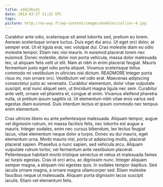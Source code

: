 ```yaml
---
title: oddjdhjdj
date: 2013-03-27 11:22 UTC
tags:
picture: http://no-way.fr/wp-content/images/modeles/collier-4.jpg
---
```


Curabitur ante odio, scelerisque sit amet lobortis sed, pretium eu lorem. Aenean scelerisque ornare luctus. Duis eget dui arcu. Ut eget orci dolor, at semper erat. Ut et ligula erat, nec volutpat dui. Cras molestie diam eu odio molestie tempor. Etiam nec nisi mauris. In euismod placerat lorem nec euismod. Donec molestie, dolor non porta vehicula, massa dolor malesuada leo, ut aliquam felis velit ut elit. Nam at nibh in enim placerat feugiat. Mauris fermentum justo eget odio porta aliquet. Vivamus scelerisque tellus commodo mi vestibulum in ultricies nisi dictum.
READMORE
Integer porta risus mi, non ornare orci. Vestibulum vel odio erat. Maecenas adipiscing consectetur justo ac venenatis. Curabitur elementum, dolor vitae vulputate suscipit, erat nunc aliquet sem, ut tincidunt magna ligula nec sem. Curabitur ante velit, ornare vel pharetra et, congue at enim. Vivamus eleifend pharetra nulla, ut pretium ipsum sagittis ut. Ut elementum nibh vitae eros varius sed egestas diam euismod. Duis interdum lectus et ipsum commodo nec tempus enim elementum.

Cras ultrices libero eu ante pellentesque malesuada. Aliquam tempor, augue vel dignissim rutrum, mi massa facilisis felis, nec lobortis est augue a mauris. Integer sodales, enim nec cursus bibendum, leo lectus feugiat lacus, vitae elementum neque dolor a turpis. Donec eu dui mauris, eget elementum urna. Morbi mauris nisl, porta ut adipiscing mollis, placerat placerat sapien. Phasellus a nunc sapien, sed vehicula arcu. Aliquam vulputate rutrum tortor, vel fermentum ante vestibulum placerat. Pellentesque habitant morbi tristique senectus et netus et malesuada fames ac turpis egestas. Cras id orci arcu, ac dignissim nunc. Integer aliquam semper magna, a aliquam nisi egestas quis. In sodales tempor dapibus. Sed iaculis ornare magna, a ornare magna ullamcorper sed. Etiam molestie faucibus neque ut malesuada. Aliquam porta dignissim lacus suscipit iaculis. Etiam vel elementum felis.